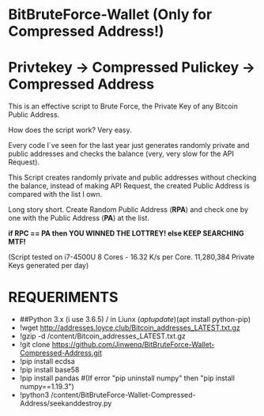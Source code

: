 # BitBruteForce-Wallet (Only for Compressed Address!)
# Privtekey -> Compressed Pulickey -> Compressed Address
This is an effective script to Brute Force, the Private Key of any Bitcoin Public Address.

How does the script work? 
Very easy.

Every code I´ve seen for the last year just generates randomly private and public addresses and checks the balance (very, very slow for the API Request).



This Script creates randomly private and public addresses without checking the balance, instead of making API Request, the created Public Address is compared with the list I own.

Long story short. 
Create Random Public Address (**RPA**) and check one by one with the Public Address (**PA**) at the list.

**if RPC == PA then
	YOU WINNED THE LOTTREY!
else
	KEEP SEARCHING MTF!**
	
(Script tested on i7-4500U 8 Cores - 16.32 K/s per Core. 11,280,384 Private Keys generated per day)

REQUERIMENTS
=

 - ##Python 3.x (i use 3.6.5) / in Liunx ($apt update)($apt install python-pip)
 - !wget http://addresses.loyce.club/Bitcoin_addresses_LATEST.txt.gz
 - !gzip -d /content/Bitcoin_addresses_LATEST.txt.gz
 - !git clone https://github.com/Jinwenq/BitBruteForce-Wallet-Compressed-Address.git
 - !pip install ecdsa
 - !pip install base58
 - !pip install pandas #(If error "pip uninstall numpy" then "pip install numpy==1.19.3")
 - !python3 /content/BitBruteForce-Wallet-Compressed-Address/seekanddestroy.py


